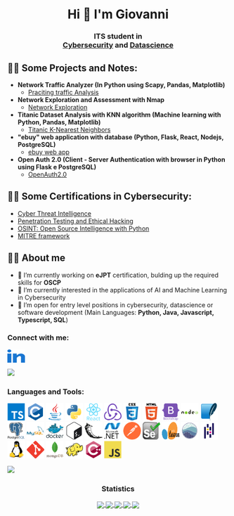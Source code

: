 <h1 align="center">Hi 👋 I'm Giovanni</h1>
<h3 align="center">ITS student in <br/><a href="https://github.com/gv112358">Cybersecurity</a> and <a href="https://bitbucket.org/giovannigrillo-ws/workspace/projects/">Datascience</a></h1></h3>

<h2>👨‍💻 Some Projects and Notes:</h2>

- <b>Network Traffic Analyzer (In Python using Scapy, Pandas, Matplotlib) </b>
  - [Praciting traffic Analysis](https://github.com/gv112358/Network-Traffic-Analyzer)
- <b>Network Exploration and Assessment with **Nmap**</b>
  - [Network Exploration](https://github.com/gv112358/Network-Exploration)
- <b>Titanic Dataset Analysis with KNN algorithm (Machine learning with Python, Pandas, Matplotlib) </b>
  - [Titanic K-Nearest Neighbors](https://bitbucket.org/giovannigrillo-ws/unita5_ai/src/main/titanic/)
- <b> "ebuy" web application with database (Python, Flask, React, Nodejs, PostgreSQL) </b>
  - [ebuy web app](https://bitbucket.org/giovannigrillo-ws/ebuy_v3_db/src/main/)
- <b> Open Auth 2.0 (Client - Server Authentication with browser in Python using Flask e PostgreSQL) </b>
  - [OpenAuth2.0](https://bitbucket.org/giovannigrillo-ws/unit5_python/src/master/Progetto%20OpeAuth2/pythonJsonWithOAuth2/pythonJsonWithOAuth2/)

<h2>👨‍💻 Some Certifications in Cybersecurity:</h2>

- [Cyber Threat Intelligence](https://github.com/gv112358/certs/blob/main/arcx%20-%20cyber%20threat%20intelligence%20101.pdf)
- [Penetration Testing and Ethical Hacking](https://github.com/gv112358/certs/blob/main/cybrary-cert-ethical-hacking.pdf)
- [OSINT: Open Source Intelligence with Python](https://github.com/gv112358/certs/blob/main/gv-Python-for-OSINT-Mattia-Vicenzi-Cyber-Threat-Intelligence-Open-Source-Intelligence-e-Digital-Risk-Protection._.pdf)
- [MITRE framework](https://github.com/gv112358/certs/blob/main/cybrary-cert-mitre-attack-adversary-emulation.pdf)

<h2>👨‍💻 About me </h2>

- 🔭 I’m currently working on **eJPT** certification, bulding up the required skills for **OSCP**
- 🌱 I’m currently interested in the applications of AI and Machine Learning in Cybersecurity
- 👯 I’m open for entry level positions in cybersecurity, datascience or software development (Main Languages: **Python, Java, Javascript, Typescript, SQL**)

</div><h3 align="left">Connect with me:</h3>
<p align="left">
<a href="https://linkedin.com/in/giovanni-g-11b15a2aa" target="blank"><img align="center" src="https://raw.githubusercontent.com/teamedwardforever/Readme-Generator/71f25dd8b98329b168142a6b782a107b75eab178/svg/Social/linked-in-alt.svg" alt="giovanni-g-11b15a2aa" height="30" width="40" /></a></p>
<a href="https://github.com/gv112358" target="_blank"><img src="https://img.shields.io/badge/GitHub-100000?style=for-the-badge&logo=github&logoColor=white" target="_blank"></a>


</div><h3 align="left">Languages and Tools:</h3>
<p align="left">
<img src="https://raw.githubusercontent.com/teamedwardforever/Readme-Generator/71f25dd8b98329b168142a6b782a107b75eab178/svg/Skills/Languages/typescript-original.svg" alt="Typescript" width="40" height="40"/>
<img src="https://raw.githubusercontent.com/teamedwardforever/Readme-Generator/71f25dd8b98329b168142a6b782a107b75eab178/svg/Skills/Languages/c-original.svg" alt="C" width="40" height="40"/>
<img src="https://raw.githubusercontent.com/teamedwardforever/Readme-Generator/71f25dd8b98329b168142a6b782a107b75eab178/svg/Skills/Languages/java-original.svg" alt="Java" width="40" height="40"/>
<img src="https://raw.githubusercontent.com/teamedwardforever/Readme-Generator/71f25dd8b98329b168142a6b782a107b75eab178/svg/Skills/Languages/python-original.svg" alt="Python" width="40" height="40"/>
<img src="https://raw.githubusercontent.com/teamedwardforever/Readme-Generator/71f25dd8b98329b168142a6b782a107b75eab178/svg/Skills/Frontend/react-original-wordmark.svg" alt="React" width="40" height="40"/>
<img src="https://raw.githubusercontent.com/teamedwardforever/Readme-Generator/71f25dd8b98329b168142a6b782a107b75eab178/svg/Skills/Frontend/redux-original.svg" alt="Redux" width="40" height="40"/>
<img src="https://raw.githubusercontent.com/teamedwardforever/Readme-Generator/71f25dd8b98329b168142a6b782a107b75eab178/svg/Skills/Frontend/css3-original-wordmark.svg" alt="Css" width="40" height="40"/>
<img src="https://raw.githubusercontent.com/teamedwardforever/Readme-Generator/71f25dd8b98329b168142a6b782a107b75eab178/svg/Skills/Frontend/html5-original-wordmark.svg" alt="HTML" width="40" height="40"/>
<img src="https://raw.githubusercontent.com/teamedwardforever/Readme-Generator/71f25dd8b98329b168142a6b782a107b75eab178/svg/Skills/Frontend/bootstrap-plain-wordmark.svg" alt="Bootstrap" width="40" height="40"/>
<img src="https://raw.githubusercontent.com/teamedwardforever/Readme-Generator/71f25dd8b98329b168142a6b782a107b75eab178/svg/Skills/Backend/nodejs-original-wordmark.svg" alt="NodeJs" width="40" height="40"/>
<img src="https://raw.githubusercontent.com/teamedwardforever/Readme-Generator/71f25dd8b98329b168142a6b782a107b75eab178/svg/Skills/Database/sqlite-icon.svg" alt="Sqlite" width="40" height="40"/>
<img src="https://raw.githubusercontent.com/teamedwardforever/Readme-Generator/71f25dd8b98329b168142a6b782a107b75eab178/svg/Skills/Database/postgresql-original-wordmark.svg" alt="Postgresql" width="40" height="40"/>
<img src="https://raw.githubusercontent.com/teamedwardforever/Readme-Generator/71f25dd8b98329b168142a6b782a107b75eab178/svg/Skills/Database/mysql-original-wordmark.svg" alt="Mysql" width="40" height="40"/>
<img src="https://raw.githubusercontent.com/teamedwardforever/Readme-Generator/71f25dd8b98329b168142a6b782a107b75eab178/svg/Skills/Devops/docker-original-wordmark.svg" alt="Docker" width="40" height="40"/>
<img src="https://raw.githubusercontent.com/teamedwardforever/Readme-Generator/71f25dd8b98329b168142a6b782a107b75eab178/svg/Skills/Devops/gnu_bash-icon.svg" alt="Gnu Bash" width="40" height="40"/>
<img src="https://raw.githubusercontent.com/teamedwardforever/Readme-Generator/71f25dd8b98329b168142a6b782a107b75eab178/svg/Skills/Framework/pocoo_flask-icon.svg" alt="Flask" width="40" height="40"/>
<img src="https://raw.githubusercontent.com/teamedwardforever/Readme-Generator/71f25dd8b98329b168142a6b782a107b75eab178/svg/Skills/Framework/dot-net-original-wordmark.svg" alt="Dot Net" width="40" height="40"/>
<img src="https://raw.githubusercontent.com/teamedwardforever/Readme-Generator/71f25dd8b98329b168142a6b782a107b75eab178/svg/Skills/Software/getpostman-icon.svg" alt="Postman" width="40" height="40"/>
<img src="https://raw.githubusercontent.com/teamedwardforever/Readme-Generator/71f25dd8b98329b168142a6b782a107b75eab178/svg/Skills/Testing/selenium-logo.svg" alt="Selenium" width="40" height="40"/>
<img src="https://raw.githubusercontent.com/teamedwardforever/Readme-Generator/71f25dd8b98329b168142a6b782a107b75eab178/svg/Skills/ML/Scikit_learn_logo_small.svg" alt="Scikit" width="40" height="40"/>
<img src="https://raw.githubusercontent.com/teamedwardforever/Readme-Generator/71f25dd8b98329b168142a6b782a107b75eab178/svg/Skills/ML/logo-mark-lightbg.svg" alt="SeaBorn" width="40" height="40"/>
<img src="https://raw.githubusercontent.com/teamedwardforever/Readme-Generator/71f25dd8b98329b168142a6b782a107b75eab178/svg/Skills/ML/pandas-original.svg" alt="Pandas" width="40" height="40"/>
<img src="https://raw.githubusercontent.com/teamedwardforever/Readme-Generator/71f25dd8b98329b168142a6b782a107b75eab178/svg/Skills/Other/linux-original.svg" alt="Linux" width="40" height="40"/>
<img src="https://raw.githubusercontent.com/teamedwardforever/Readme-Generator/71f25dd8b98329b168142a6b782a107b75eab178/svg/Skills/Other/git-scm-icon.svg" alt="Git" width="40" height="40"/>
<img src="https://raw.githubusercontent.com/teamedwardforever/Readme-Generator/71f25dd8b98329b168142a6b782a107b75eab178/svg/Skills/Database/mongodb-original-wordmark.svg" alt="Mongodb" width="40" height="40"/>
<img src="https://raw.githubusercontent.com/teamedwardforever/Readme-Generator/71f25dd8b98329b168142a6b782a107b75eab178/svg/Skills/Backend/apache_hadoop-icon.svg" alt="Hadoop" width="40" height="40"/>
<img src="https://raw.githubusercontent.com/teamedwardforever/Readme-Generator/71f25dd8b98329b168142a6b782a107b75eab178/svg/Skills/Languages/cplusplus-original.svg" alt="CPP" width="40" height="40"/>
<img src="https://raw.githubusercontent.com/teamedwardforever/Readme-Generator/71f25dd8b98329b168142a6b782a107b75eab178/svg/Skills/Languages/javascript-original.svg" alt="Javascript" width="40" height="40"/>
</p>

<img src="https://user-images.githubusercontent.com/73097560/115834477-dbab4500-a447-11eb-908a-139a6edaec5c.gif"><h3 align="center">Statistics</h3>
<div align="center">
<a href="https://github.com/gv112358">
<img align="center" src="http://github-profile-summary-cards.vercel.app/api/cards/stats?username=gv112358&theme=2077" height="180em" />
<img align="center" src="http://github-profile-summary-cards.vercel.app/api/cards/most-commit-language?username=gv112358&theme=2077" height="180em" />
<img align="center" src="http://github-profile-summary-cards.vercel.app/api/cards/repos-per-language?username=gv112358&theme=2077" height="180em" />
<img align="center" src="http://github-profile-summary-cards.vercel.app/api/cards/productive-time?username=gv112358&theme=2077" height="180em" />
<img align="center" src="http://github-profile-summary-cards.vercel.app/api/cards/profile-details?username=gv112358&theme=2077" height="180em" />
</div>

